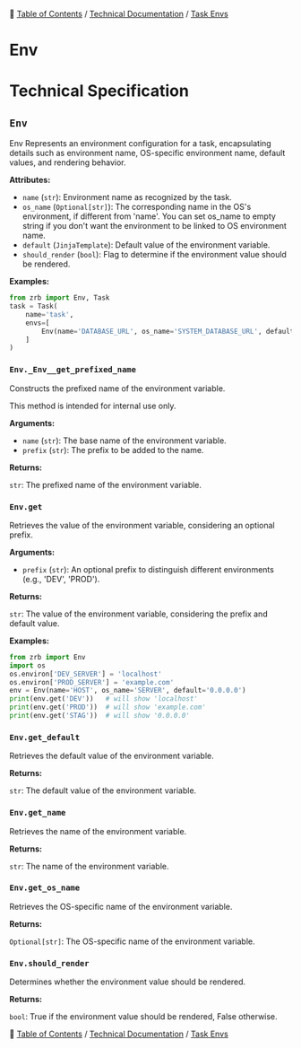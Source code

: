 🔖 [Table of Contents](../../README.md) / [Technical Documentation](../README.md) / [Task Envs](README.md)

# Env

# Technical Specification

<!--start-doc-->
## `Env`

Env Represents an environment configuration for a task, encapsulating details such as environment name, OS-specific
environment name, default values, and rendering behavior.

__Attributes:__

- `name` (`str`): Environment name as recognized by the task.
- `os_name` (`Optional[str]`): The corresponding name in the OS's environment, if different from 'name'. You can set os_name to empty string if you don't want the environment to be linked to OS environment name.
- `default` (`JinjaTemplate`): Default value of the environment variable.
- `should_render` (`bool`): Flag to determine if the environment value should be rendered.

__Examples:__

```python
from zrb import Env, Task
task = Task(
    name='task',
    envs=[
        Env(name='DATABASE_URL', os_name='SYSTEM_DATABASE_URL', default='postgresql://...')
    ]
)
```


### `Env._Env__get_prefixed_name`

Constructs the prefixed name of the environment variable.

This method is intended for internal use only.

__Arguments:__

- `name` (`str`): The base name of the environment variable.
- `prefix` (`str`): The prefix to be added to the name.

__Returns:__

`str`: The prefixed name of the environment variable.

### `Env.get`

Retrieves the value of the environment variable, considering an optional prefix.

__Arguments:__

- `prefix` (`str`): An optional prefix to distinguish different environments (e.g., 'DEV', 'PROD').

__Returns:__

`str`: The value of the environment variable, considering the prefix and default value.

__Examples:__

```python
from zrb import Env
import os
os.environ['DEV_SERVER'] = 'localhost'
os.environ['PROD_SERVER'] = 'example.com'
env = Env(name='HOST', os_name='SERVER', default='0.0.0.0')
print(env.get('DEV'))   # will show 'localhost'
print(env.get('PROD'))  # will show 'example.com'
print(env.get('STAG'))  # will show '0.0.0.0'
```


### `Env.get_default`

Retrieves the default value of the environment variable.

__Returns:__

`str`: The default value of the environment variable.

### `Env.get_name`

Retrieves the name of the environment variable.

__Returns:__

`str`: The name of the environment variable.

### `Env.get_os_name`

Retrieves the OS-specific name of the environment variable.

__Returns:__

`Optional[str]`: The OS-specific name of the environment variable.

### `Env.should_render`

Determines whether the environment value should be rendered.

__Returns:__

`bool`: True if the environment value should be rendered, False otherwise.

<!--end-doc-->

🔖 [Table of Contents](../../README.md) / [Technical Documentation](../README.md) / [Task Envs](README.md)
